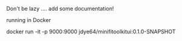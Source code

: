 Don't be lazy .... add some documentation!

running in Docker

docker run -it -p 9000:9000 jdye64/minifitoolkitui:0.1.0-SNAPSHOT